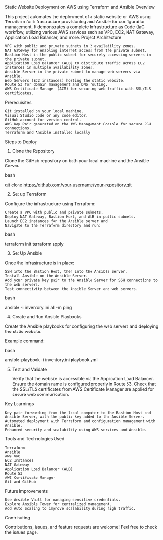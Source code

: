 Static Website Deployment on AWS using Terraform and Ansible
Overview

This project automates the deployment of a static website on AWS using Terraform for infrastructure provisioning and Ansible for configuration management. It demonstrates a complete Infrastructure as Code (IaC) workflow, utilizing various AWS services such as VPC, EC2, NAT Gateway, Application Load Balancer, and more.
Project Architecture

    VPC with public and private subnets in 2 availability zones.
    NAT Gateway for enabling internet access from the private subnet.
    Bastion Host in the public subnet for securely accessing servers in the private subnet.
    Application Load Balancer (ALB) to distribute traffic across EC2 instances in multiple availability zones.
    Ansible Server in the private subnet to manage web servers via Ansible.
    Web Servers (EC2 instances) hosting the static website.
    Route 53 for domain management and DNS routing.
    AWS Certificate Manager (ACM) for securing web traffic with SSL/TLS certificates.

Prerequisites

    Git installed on your local machine.
    Visual Studio Code or any code editor.
    GitHub account for version control.
    AWS Key Pair generated on the AWS Management Console for secure SSH connections.
    Terraform and Ansible installed locally.

Steps to Deploy
1. Clone the Repository

Clone the GitHub repository on both your local machine and the Ansible Server.

bash

git clone https://github.com/your-username/your-repository.git

2. Set up Terraform

Configure the infrastructure using Terraform:

    Create a VPC with public and private subnets.
    Deploy NAT Gateway, Bastion Host, and ALB in public subnets.
    Launch EC2 instances for the Ansible server and
    Navigate to the Terraform directory and run:

bash

terraform init
terraform apply

3. Set Up Ansible

Once the infrastructure is in place:

    SSH into the Bastion Host, then into the Ansible Server.
    Install Ansible on the Ansible Server.
    Add your private key pair to the Ansible Server for SSH connections to the web servers.
    Test connectivity between the Ansible Server and web servers.

bash

ansible -i inventory.ini all -m ping

4. Create and Run Ansible Playbooks

Create the Ansible playbooks for configuring the web servers and deploying the static website.

Example command:

bash

ansible-playbook -i inventory.ini playbook.yml

5. Test and Validate

    Verify that the website is accessible via the Application Load Balancer.
    Ensure the domain name is configured properly in Route 53.
    Check that the SSL/TLS certificates from AWS Certificate Manager are applied for secure web communication.

Key Learnings

    Key pair forwarding from the local computer to the Bastion Host and Ansible Server, with the public key added to the Ansible Server.
    Automated deployment with Terraform and configuration management with Ansible.
    Enhanced security and scalability using AWS services and Ansible.

Tools and Technologies Used

    Terraform
    Ansible
    AWS VPC
    EC2 Instances
    NAT Gateway
    Application Load Balancer (ALB)
    Route 53
    AWS Certificate Manager
    Git and GitHub

Future Improvements

    Use Ansible Vault for managing sensitive credentials.
    Explore Ansible Tower for centralized management.
    Add Auto Scaling to improve scalability during high traffic.

Contributing

Contributions, issues, and feature requests are welcome! Feel free to check the issues page.
